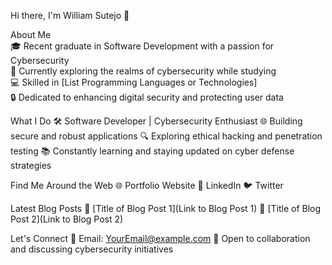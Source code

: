 Hi there, I'm William Sutejo 👋

About Me
<br>🎓 Recent graduate in Software Development with a passion for Cybersecurity
<br>🔭 Currently exploring the realms of cybersecurity while studying
<br>💻 Skilled in [List Programming Languages or Technologies]
<br>🔒 Dedicated to enhancing digital security and protecting user data

What I Do
🛠️ Software Developer | Cybersecurity Enthusiast
🌐 Building secure and robust applications
🔍 Exploring ethical hacking and penetration testing
📚 Constantly learning and staying updated on cyber defense strategies

Find Me Around the Web
🌐 Portfolio Website
📝 LinkedIn
🐦 Twitter

Latest Blog Posts
📕 [Title of Blog Post 1](Link to Blog Post 1)
📗 [Title of Blog Post 2](Link to Blog Post 2)

Let's Connect
📧 Email: YourEmail@example.com
💬 Open to collaboration and discussing cybersecurity initiatives
